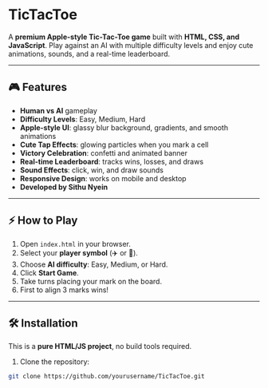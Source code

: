 # TicTacToe 

A **premium Apple-style Tic-Tac-Toe game** built with **HTML, CSS, and JavaScript**. Play against an AI with multiple difficulty levels and enjoy cute animations, sounds, and a real-time leaderboard.  

---

## 🎮 Features

- **Human vs AI** gameplay  
- **Difficulty Levels**: Easy, Medium, Hard  
- **Apple-style UI**: glassy blur background, gradients, and smooth animations  
- **Cute Tap Effects**: glowing particles when you mark a cell  
- **Victory Celebration**: confetti and animated banner  
- **Real-time Leaderboard**: tracks wins, losses, and draws  
- **Sound Effects**: click, win, and draw sounds  
- **Responsive Design**: works on mobile and desktop  
- **Developed by Sithu Nyein**  

---

## ⚡ How to Play

1. Open `index.html` in your browser.  
2. Select your **player symbol** (✈️ or 🚀).  
3. Choose **AI difficulty**: Easy, Medium, or Hard.  
4. Click **Start Game**.  
5. Take turns placing your mark on the board.  
6. First to align 3 marks wins!  

---

## 🛠 Installation

This is a **pure HTML/JS project**, no build tools required.  

1. Clone the repository:  
```bash
git clone https://github.com/yourusername/TicTacToe.git
